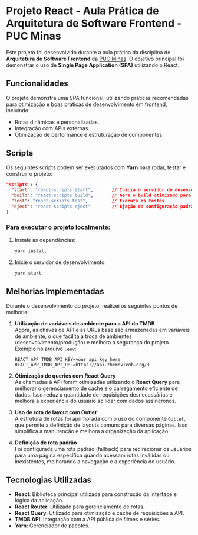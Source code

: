 # Projeto React - Aula Prática de Arquitetura de Software Frontend - PUC Minas

Este projeto foi desenvolvido durante a aula prática da disciplina de **Arquitetura de Software Frontend** da [PUC Minas](https://www.pucminas.br). O objetivo principal foi demonstrar o uso de **Single Page Application (SPA)** utilizando o React.

## Funcionalidades

O projeto demonstra uma SPA funcional, utilizando práticas recomendadas para otimização e boas práticas de desenvolvimento em frontend, incluindo:

- Rotas dinâmicas e personalizadas.
- Integração com APIs externas.
- Otimização de performance e estruturação de componentes.

## Scripts

Os seguintes scripts podem ser executados com **Yarn** para rodar, testar e construir o projeto:

```json
"scripts": {
  "start": "react-scripts start",       // Inicia o servidor de desenvolvimento
  "build": "react-scripts build",       // Gera o build otimizado para produção
  "test": "react-scripts test",         // Executa os testes
  "eject": "react-scripts eject"        // Ejeção da configuração padrão do React
}
```

### Para executar o projeto localmente:

1. Instale as dependências:

   ```bash
   yarn install
   ```

2. Inicie o servidor de desenvolvimento:
   ```bash
   yarn start
   ```

## Melhorias Implementadas

Durante o desenvolvimento do projeto, realizei os seguintes pontos de melhoria:

1. **Utilização de variáveis de ambiente para a API do TMDB**  
   Agora, as chaves de API e as URLs base são armazenadas em variáveis de ambiente, o que facilita a troca de ambientes (desenvolvimento/produção) e melhora a segurança do projeto. Exemplo no arquivo `.env`:

   ```env
   REACT_APP_TMDB_API_KEY=your_api_key_here
   REACT_APP_TMDB_API_URL=https://api.themoviedb.org/3
   ```

2. **Otimização de queries com React Query**  
   As chamadas à API foram otimizadas utilizando o **React Query** para melhorar o gerenciamento de cache e o carregamento eficiente de dados. Isso reduz a quantidade de requisições desnecessárias e melhora a experiência do usuário ao lidar com dados assíncronos.

3. **Uso de rota de layout com Outlet**  
   A estrutura de rotas foi aprimorada com o uso do componente `Outlet`, que permite a definição de layouts comuns para diversas páginas. Isso simplifica a manutenção e melhora a organização da aplicação.

4. **Definição de rota padrão**  
   Foi configurada uma rota padrão (fallback) para redirecionar os usuários para uma página específica quando acessam rotas inválidas ou inexistentes, melhorando a navegação e a experiência do usuário.

## Tecnologias Utilizadas

- **React**: Biblioteca principal utilizada para construção da interface e lógica da aplicação.
- **React Router**: Utilizado para gerenciamento de rotas.
- **React Query**: Utilizado para otimização e cache de requisições à API.
- **TMDB API**: Integração com a API pública de filmes e séries.
- **Yarn**: Gerenciador de pacotes.
